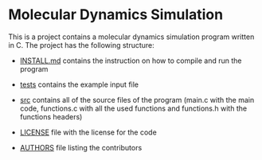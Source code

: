 # Molecular Dynamics Simulation
This is a project contains a molecular dynamics simulation program written in C. The project has the following structure:
- [INSTALL.md](INSTALL.md) contains the instruction on how to compile and run the program
- [tests](tests) contains the example input file
- [src](src) contains all of the source files of the program (main.c with the main code, functions.c with all the used functions and functions.h with the functions headers)

- [LICENSE](LICENSE) file with the license for the code
- [AUTHORS](AUTHORS) file listing the contributors
